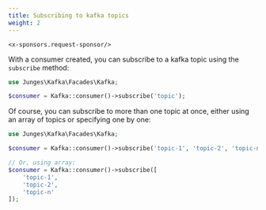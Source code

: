 ```yaml
---
title: Subscribing to kafka topics
weight: 2
---
```


```+parse
<x-sponsors.request-sponsor/>
```

With a consumer created, you can subscribe to a kafka topic using the `subscribe` method:

```php
use Junges\Kafka\Facades\Kafka;

$consumer = Kafka::consumer()->subscribe('topic');
```

Of course, you can subscribe to more than one topic at once, either using an array of topics or specifying one by one:

```php
use Junges\Kafka\Facades\Kafka;

$consumer = Kafka::consumer()->subscribe('topic-1', 'topic-2', 'topic-n');

// Or, using array:
$consumer = Kafka::consumer()->subscribe([
    'topic-1',
    'topic-2',
    'topic-n'
]);
```